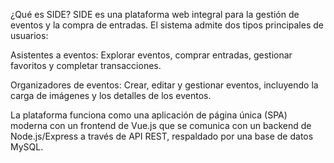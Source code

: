 ¿Qué es SIDE?
SIDE es una plataforma web integral para la gestión de eventos y la compra de entradas. El sistema admite dos tipos principales de usuarios:

Asistentes a eventos: Explorar eventos, comprar entradas, gestionar favoritos y completar transacciones.

Organizadores de eventos: Crear, editar y gestionar eventos, incluyendo la carga de imágenes y los detalles de los eventos.

La plataforma funciona como una aplicación de página única (SPA) moderna con un frontend de Vue.js que se comunica con un backend de Node.js/Express a través de API REST, respaldado por una base de datos MySQL.
